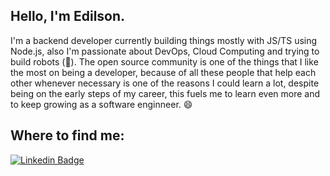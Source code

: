 ## Hello, I'm Edilson.

I'm a backend developer currently building things mostly with JS/TS using Node.js, also I'm passionate about DevOps, Cloud Computing and trying to build robots (:robot:). The open source community is one of the things that I like the most on being a developer, because of all these people that help each other whenever necessary is one of the reasons I could learn a lot, despite being on the early steps of my career, this fuels me to learn even more and to keep growing as a software enginneer. :smile:

## Where to find me:

[![Linkedin Badge](https://img.shields.io/badge/Linkedin-blue?logo=linkedin&labelColor=blue&style=flat&link=https://www.linkedin.com/in/edilson-da-silva-braga-j%C3%BAnior-6b891b130/)](https://www.linkedin.com/in/edilson-da-silva-braga-j%C3%BAnior-6b891b130/) 

